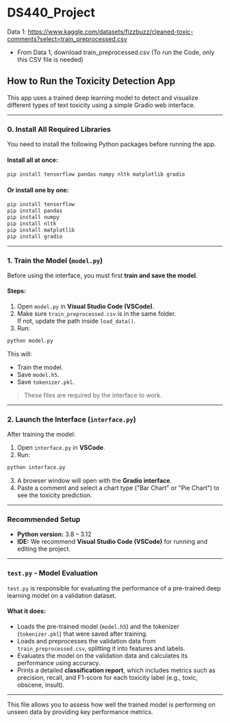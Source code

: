# DS440_Project

Data 1: https://www.kaggle.com/datasets/fizzbuzz/cleaned-toxic-comments?select=train_preprocessed.csv
- From Data 1, download train_preprocessed.csv (To run the Code, only this CSV file is needed)

## How to Run the Toxicity Detection App

This app uses a trained deep learning model to detect and visualize different types of text toxicity using a simple Gradio web interface.

---

### 0. Install All Required Libraries

You need to install the following Python packages before running the app.

#### Install all at once:

```bash
pip install tensorflow pandas numpy nltk matplotlib gradio
```

#### Or install one by one:

```bash
pip install tensorflow
pip install pandas
pip install numpy
pip install nltk
pip install matplotlib
pip install gradio
```
---

### 1. Train the Model (`model.py`)

Before using the interface, you must first **train and save the model**.

#### Steps:

1. Open `model.py` in **Visual Studio Code (VSCode)**.
2. Make sure `train_preprocessed.csv` is in the same folder.  
   If not, update the path inside `load_data()`.
3. Run:

```bash
python model.py
```

This will:
- Train the model.
- Save `model.h5`.
- Save `tokenizer.pkl`.

> These files are required by the interface to work.

---

### 2. Launch the Interface (`interface.py`)

After training the model:

1. Open `interface.py` in **VSCode**.
2. Run:

```bash
python interface.py
```

3. A browser window will open with the **Gradio interface**.
4. Paste a comment and select a chart type ("Bar Chart" or "Pie Chart") to see the toxicity prediction.

---

### Recommended Setup

- **Python version:** 3.8 – 3.12
- **IDE:** We recommend **Visual Studio Code (VSCode)** for running and editing the project.

---

### **`test.py` - Model Evaluation**

`test.py` is responsible for evaluating the performance of a pre-trained deep learning model on a validation dataset.

#### What it does:
- Loads the pre-trained model (`model.h5`) and the tokenizer (`tokenizer.pkl`) that were saved after training.
- Loads and preprocesses the validation data from `train_preprocessed.csv`, splitting it into features and labels.
- Evaluates the model on the validation data and calculates its performance using accuracy.
- Prints a detailed **classification report**, which includes metrics such as precision, recall, and F1-score for each toxicity label (e.g., toxic, obscene, insult).

---

This file allows you to assess how well the trained model is performing on unseen data by providing key performance metrics.


